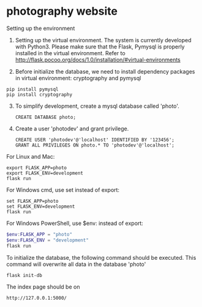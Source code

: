 # photography website

Setting up the environment

1. Setting up the virtual environment. The system is currently developed with Python3. Please make sure that the Flask, Pymysql is properly installed in the virtual environment. Refer to <http://flask.pocoo.org/docs/1.0/installation/#virtual-environments>

2. Before initialize the database, we need to install dependency packages in virtual environment: cryptography and pymysql
```
pip install pymysql
pip install cryptography
```

3. To simplify development, create a mysql database called 'photo'. 

   ```
   CREATE DATABASE photo;
   ```

4. Create a  user 'photodev' and grant privilege.

   ```
   CREATE USER 'photodev'@'localhost' IDENTIFIED BY '123456';
   GRANT ALL PRIVILEGES ON photo.* TO 'photodev'@'localhost';
   ```

   

For Linux and Mac:

```shell
export FLASK_APP=photo
export FLASK_ENV=development
flask run
```

For Windows cmd, use set instead of export:

```
set FLASK_APP=photo
set FLASK_ENV=development
flask run
```

For Windows PowerShell, use $env: instead of export:

```powershell
$env:FLASK_APP = "photo"
$env:FLASK_ENV = "development"
flask run
```


To initialize the database, the following command should be executed. This command will overwrite all data in the database 'photo'

```shell
flask init-db
```

 The index page should be on

```http
http://127.0.0.1:5000/
```

